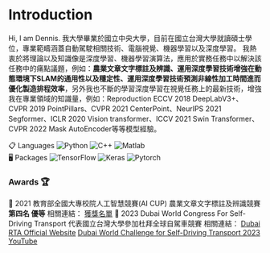 # Introduction

Hi, I am Dennis.
我大學畢業於國立中央大學，目前在國立台灣大學就讀碩士學位，專業範疇涵蓋自動駕駛相關技術、電腦視覺、機器學習以及深度學習。
我熱衷於將理論以及知識像是深度學習、機器學習演算法，應用於實務任務中以解決該任務中的痛點議題，例如：**農業文章文字標註及辨識、運用深度學習技術增強在動態環境下SLAM的通用性以及穩定性、運用深度學習技術預測非線性加工時間進而優化製造排程效率**，另外我也不斷的學習深度學習在視覺任務上的最新技術，增強我在專業領域的知識量，例如：Reproduction ECCV 2018 DeepLabV3+、CVPR 2019 PointPillars、CVPR 2021 CenterPoint、NeurIPS 2021 Segformer、ICLR 2020 Vision transformer、ICCV 2021 Swin Transformer、CVPR 2022 Mask AutoEncoder等等模型經驗。

📋 Languages
![Python](https://img.shields.io/badge/python-3670A0?style=for-the-badge&logo=python&logoColor=ffdd54)
![C++](https://img.shields.io/badge/c/c++-%2300599C.svg?style=for-the-badge&logo=c%2B%2B&logoColor=white)
![Matlab](https://img.shields.io/badge/Matlab-%2339457E.svg?style=for-the-badge&logo=matlab&logoColor=white)  
🖥️ Packages
![TensorFlow](https://img.shields.io/badge/TensorFlow-%23FF6F00.svg?style=for-the-badge&logo=TensorFlow&logoColor=white)
![Keras](https://img.shields.io/badge/Keras-%23D00000.svg?style=for-the-badge&logo=Keras&logoColor=white)
![Pytorch](https://img.shields.io/badge/Pytorch-3964C3.svg?style=for-the-badge&logo=Pytorch&logoColor=white)

### Awards 🏆

🥇 2021 教育部全國大專校院人工智慧競賽(AI CUP)
農業文章文字標註及辨識競賽 **第四名 優等**
相關連結：
[獲獎名單](https://www.aicup.tw/_files/ugd/7fbdbf_c71e035acd4d43e7874c5c6aeeb88f65.pdf)
🥇 2023 Dubai World Congress For Self-Driving Transport
代表國立台灣大學參加杜拜全球自駕車競賽
相關連結：
[Dubai RTA Official Website](https://sdcongress.com/finalists-2023/)
[Dubai World Challenge for Self-Driving Transport 2023 YouTube](https://youtu.be/6c4LehbiVw8?si=2fpIv86UjSPvDYcj)
